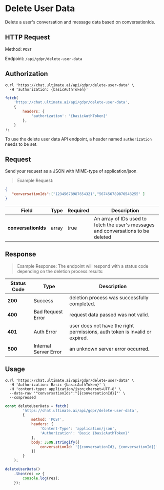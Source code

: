 # Delete User Data

Delete a user's conversation and message data based on conversationIds. 

## HTTP Request

Method: `POST`

Endpoint: `/api/gdpr/delete-user-data`

## Authorization
```shell
curl 'https://chat.ultimate.ai/api/gdpr/delete-user-data' \
  -H 'authorization: {basicAuthToken}'
```

```javascript
fetch(
    'https://chat.ultimate.ai/api/gdpr/delete-user-data', 
    {
        headers: {
            'authorization': '{basicAuthToken}'
        },
    }
);
```

To use the delete user data API endpoint, a header named `authorization` needs to be set.

## Request

Send your request as a JSON with MIME-type of application/json.

> Example Request:

```json
{
   "conversationIds":["12345678987654321","567456789876543255" ]
}
```

Field | Type  | Required | Description
---------- | ---------- | ---------- | ------------------------------
**conversationIds** | array | true | An array of IDs used to fetch the user's messages and conversations to be deleted<br />

## Response

> Example Response:
The endpoint will respond with a status code depending on the deletion process results:

Status Code | Type  | Description
---------- | ---------- | ------------------------------
**200** | Success  | deletion process was successfully completed.
**400** | Bad Request Error  | request data passed was not valid.
**401** | Auth Error  | user does not have the right permissions, auth token is invalid or expired.
**500** | Internal Server Error  | an unknown server error occurred.

## Usage

```shell
curl 'https://chat.ultimate.ai/api/gdpr/delete-user-data' \
  -H 'Authorization: Basic {basicAuthToken}' \
  -H 'content-type: application/json;charset=UTF-8' \
  --data-raw '"conversationIds":"[{conversationId}]"' \
  --compressed
```

```javascript
const deleteUserData = fetch(
        'https://chat.ultimate.ai/api/gdpr/delete-user-data',
        {
            method: 'POST',
            headers: {
                'Content-Type': 'application/json',
                'Authorization': 'Basic {basicAuthToken}'
            },
            body: JSON.stringify({
                conversationId: '[{conversationId}, {conversationId}]'
            })
        }
    );

deleteUserData()
    .then(res => {
        console.log(res);
    });
```
